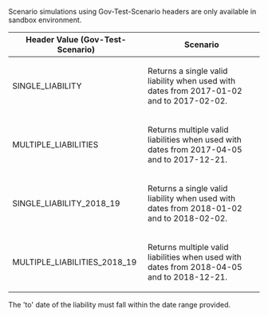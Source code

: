 <p>Scenario simulations using Gov-Test-Scenario headers are only available in sandbox environment.</p>
<table>
    <thead>
        <tr>
            <th>Header Value (Gov-Test-Scenario)</th>
            <th>Scenario</th>
        </tr>
    </thead>
    <tbody>
        <tr>
            <td><p>SINGLE_LIABILITY</p></td>
            <td><p>Returns a single valid liability when used with dates from 2017-01-02 and to 2017-02-02.</p></td>
        </tr>
        <tr>
            <td><p>MULTIPLE_LIABILITIES</p></td>
            <td><p>Returns multiple valid liabilities when used with dates from 2017-04-05 and to 2017-12-21.</p></td>
        </tr>
        <tr>
            <td><p>SINGLE_LIABILITY_2018_19</p></td>
            <td><p>Returns a single valid liability when used with dates from 2018-01-02 and to 2018-02-02.</p></td>
        </tr>
        <tr>
            <td><p>MULTIPLE_LIABILITIES_2018_19</p></td>
            <td><p>Returns multiple valid liabilities when used with dates from 2018-04-05 and to 2018-12-21.</p></td>
        </tr>
    </tbody>
</table>
<p>The 'to' date of the liability must fall within the date range provided.</p>